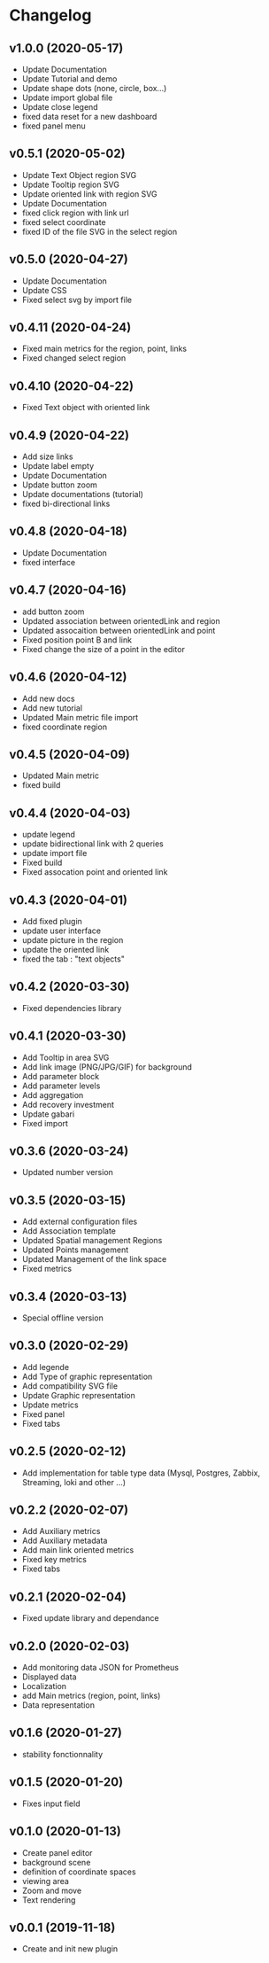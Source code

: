 # Changelog

## v1.0.0 (2020-05-17)

- Update Documentation
- Update Tutorial and demo
- Update shape dots (none, circle, box...)
- Update import global file
- Update close legend
- fixed data reset for a new dashboard
- fixed panel menu

## v0.5.1 (2020-05-02)

- Update Text Object region SVG
- Update Tooltip region SVG
- Update oriented link with region SVG
- Update Documentation
- fixed click region with link url
- fixed select coordinate
- fixed ID of the file SVG in the select region

## v0.5.0 (2020-04-27)

- Update Documentation
- Update CSS
- Fixed select svg by import file

## v0.4.11 (2020-04-24)

- Fixed main metrics for the region, point, links
- Fixed changed select region

## v0.4.10 (2020-04-22)

- Fixed Text object with oriented link

## v0.4.9 (2020-04-22)

- Add size links
- Update label empty
- Update Documentation
- Update button zoom
- Update documentations (tutorial)
- fixed bi-directional links

## v0.4.8 (2020-04-18)

- Update Documentation
- fixed interface

## v0.4.7 (2020-04-16)

- add button zoom
- Updated association between orientedLink and region
- Updated assocaition between orientedLink and point
- Fixed position point B and link
- Fixed change the size of a point in the editor

## v0.4.6 (2020-04-12)

- Add new docs
- Add new tutorial
- Updated Main metric file import
- fixed coordinate region

## v0.4.5 (2020-04-09)

- Updated Main metric
- fixed build

## v0.4.4 (2020-04-03)

- update legend
- update bidirectional link with 2 queries
- update import file
- Fixed build
- Fixed assocation point and oriented link

## v0.4.3 (2020-04-01)

- Add fixed plugin
- update user interface
- update picture in the region
- update the oriented link
- fixed the tab : "text objects"

## v0.4.2 (2020-03-30)

- Fixed dependencies library

## v0.4.1 (2020-03-30)

- Add Tooltip in area SVG
- Add link image (PNG/JPG/GIF) for background
- Add parameter block
- Add parameter levels
- Add aggregation
- Add recovery investment
- Update gabari
- Fixed import

## v0.3.6 (2020-03-24)

- Updated number version

## v0.3.5 (2020-03-15)

- Add external configuration files
- Add Association template
- Updated Spatial management Regions
- Updated Points management
- Updated Management of the link space
- Fixed metrics

## v0.3.4 (2020-03-13)

- Special offline version

## v0.3.0 (2020-02-29)

- Add legende
- Add Type of graphic representation
- Add compatibility SVG file
- Update Graphic representation
- Update metrics
- Fixed panel
- Fixed tabs

## v0.2.5 (2020-02-12)

- Add implementation for table type data (Mysql, Postgres, Zabbix, Streaming, loki and other ...)

## v0.2.2 (2020-02-07)

- Add Auxiliary metrics
- Add Auxiliary metadata
- Add main link oriented metrics
- Fixed key metrics
- Fixed tabs

## v0.2.1 (2020-02-04)

- Fixed update library and dependance

## v0.2.0 (2020-02-03)

- Add monitoring data JSON for Prometheus
- Displayed data
- Localization
- add Main metrics (region, point, links)
- Data representation

## v0.1.6 (2020-01-27)

- stability fonctionnality

## v0.1.5 (2020-01-20)

- Fixes input field

## v0.1.0 (2020-01-13)

- Create panel editor
- background scene
- definition of coordinate spaces
- viewing area
- Zoom and move
- Text rendering

## v0.0.1 (2019-11-18)

- Create and init new plugin
